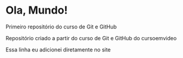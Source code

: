 # Ola, Mundo!
 Primeiro repositório do curso de Git e GitHub

Repositório criado a partir do curso de Git e GitHub do cursoemvideo

Essa linha eu adicionei diretamente no site
